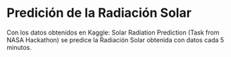 # Predición de la Radiación Solar

Con los datos obtenidos en Kaggle: Solar Radiation Prediction (Task from NASA Hackathon) se predice la Radiación Solar obtenida con datos cada 5 minutos.
